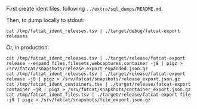 
First create ident files, following `../extra/sql_dumps/README.md`.

Then, to dump locally to stdout:

    cat /tmp/fatcat_ident_releases.tsv | ./target/debug/fatcat-export releases

Or, in production:

    cat /tmp/fatcat_ident_releases.tsv | ./target/release/fatcat-export release --expand files,filesets,webcaptures,container -j8 | pigz > /srv/fatcat/snapshots/release_export_expanded.json.gz
    cat /tmp/fatcat_ident_releases.tsv | ./target/release/fatcat-export release -j8 | pigz > /srv/fatcat/snapshots/release_export.json.gz
    cat /tmp/fatcat_ident_containers.tsv | ./target/release/fatcat-export container -j8 | pigz > /srv/fatcat/snapshots/container_export.json.gz
    cat /tmp/fatcat_ident_files.tsv | ./target/release/fatcat-export file -j8 | pigz > /srv/fatcat/snapshots/file_export.json.gz

